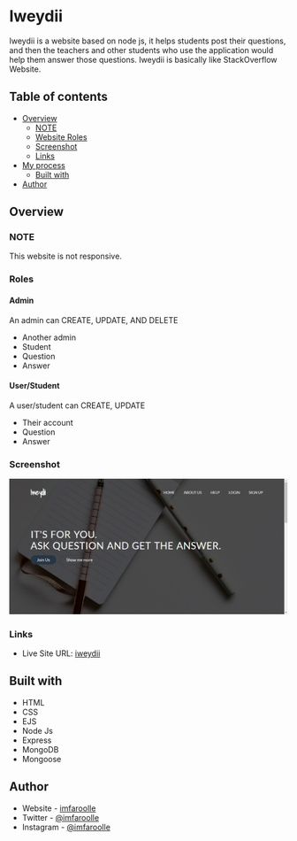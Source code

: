 # Iweydii

Iweydii is a website based on node js, it helps students post their questions, and then the teachers and other students who use the application would help them answer those questions.
Iweydii is basically like StackOverflow Website.

## Table of contents

- [Overview](#overview)
  - [NOTE](#NOTE)
  - [Website Roles](#Roles)
  - [Screenshot](#screenshot)
  - [Links](#links)
- [My process](#my-process)
  - [Built with](#built-with)
- [Author](#author)

## Overview

### NOTE
This website is not responsive.

### Roles

#### Admin
An admin can CREATE, UPDATE, AND DELETE
- Another admin
- Student
- Question
- Answer

#### User/Student
A user/student can CREATE, UPDATE
- Their account
- Question
- Answer

### Screenshot

![](./screenshot.png)

### Links

- Live Site URL: [iweydii](https://iweydii.herokuapp.com/)

## Built with

- HTML
- CSS
- EJS
- Node Js
- Express
- MongoDB
- Mongoose

## Author

- Website - [imfaroolle](https://www.imfaroolle.com/)
- Twitter - [@imfaroolle](https://twitter.com/imfaroolle)
- Instagram - [@imfaroolle](https://www.instagram.com/imfaroolle/)
